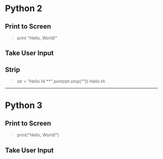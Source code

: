 # Python 2

## Print to Screen
> print "Hello, World!"

## Take User Input

## Strip

>str = "Hello Hi ***"
> print(str.strip("*"))
Hello Hi

-------------------------------------------------------------------------------------------------------------------------------
# Python 3

## Print to Screen
> print("Hello, World!")



## Take User Input

